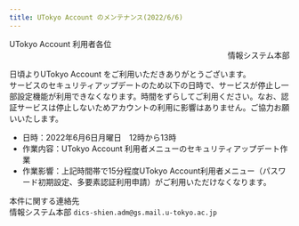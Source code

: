 ```yaml
---
title: UTokyo Account のメンテナンス(2022/6/6)
---
```


<div>UTokyo Account 利用者各位</div>
<div style="text-align: right;">情報システム本部</div>

日頃よりUTokyo Account をご利用いただきありがとうございます。<br>
サービスのセキュリティアップデートのため以下の日時で、サービスが停止し一部設定機能が利用できなくなります。時間をずらしてご利用ください。なお、認証サービスは停止しないためアカウントの利用に影響はありません。ご協力お願いいたします。

- 日時：2022年6月6日月曜日　12時から13時
- 作業内容：UTokyo Account 利用者メニューのセキュリティアップデート作業
- 作業影響：上記時間帯で15分程度UTokyo Account利用者メニュー（パスワード初期設定、多要素認証利用申請）がご利用いただけなくなります。

本件に関する連絡先<br>
情報システム本部 `dics-shien.adm@gs.mail.u-tokyo.ac.jp`
